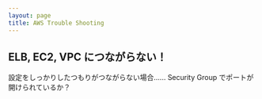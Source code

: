 ```yaml
---
layout: page
title: AWS Trouble Shooting
---
```


## ELB, EC2, VPC につながらない！

設定をしっかりしたつもりがつながらない場合...... Security Group でポートが開けられているか？
